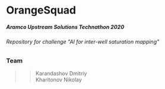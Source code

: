 # OrangeSquad

##### Aramco Upstream Solutions Technathon 2020
###### Repository for challenge "AI for inter-well saturation mapping"
### Team  
>> Karandashov Dmitriy  
>> Kharitonov  Nikolay
